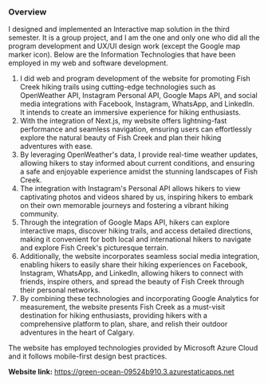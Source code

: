 ### Overview

I designed and implemented an Interactive map solution in the third semester. It is a group project, and I am the one and only one who did all the program development and UX/UI design work (except the Google map marker icon). Below are the Information Technologies that have been employed in my web and software development.

1.  I did web and program development of the website for promoting Fish Creek hiking trails using cutting-edge technologies such as OpenWeather API, Instagram Personal API, Google Maps API, and social media integrations with Facebook, Instagram, WhatsApp, and LinkedIn. It intends to create an immersive experience for hiking enthusiasts.
2.  With the integration of Next.js, my website offers lightning-fast performance and seamless navigation, ensuring users can effortlessly explore the natural beauty of Fish Creek and plan their hiking adventures with ease.
3.  By leveraging OpenWeather's data, I provide real-time weather updates, allowing hikers to stay informed about current conditions, and ensuring a safe and enjoyable experience amidst the stunning landscapes of Fish Creek.
4.  The integration with Instagram's Personal API allows hikers to view captivating photos and videos shared by us, inspiring hikers to embark on their own memorable journeys and fostering a vibrant hiking community.
5.  Through the integration of Google Maps API, hikers can explore interactive maps, discover hiking trails, and access detailed directions, making it convenient for both local and international hikers to navigate and explore Fish Creek's picturesque terrain.
6.  Additionally, the website incorporates seamless social media integration, enabling hikers to easily share their hiking experiences on Facebook, Instagram, WhatsApp, and LinkedIn, allowing hikers to connect with friends, inspire others, and spread the beauty of Fish Creek through their personal networks.
7.  By combining these technologies and incorporating Google Analytics for measurement, the website presents Fish Creek as a must-visit destination for hiking enthusiasts, providing hikers with a comprehensive platform to plan, share, and relish their outdoor adventures in the heart of Calgary.

The website has employed technologies provided by Microsoft Azure Cloud and it follows mobile-first design best practices.

**Website link:** https://green-ocean-09524b910.3.azurestaticapps.net
